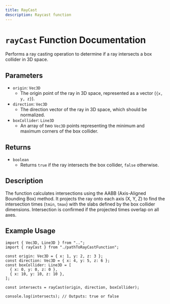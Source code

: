 ```yaml
---
title: RayCast
description: Raycast function
---
```


# `rayCast` Function Documentation

Performs a ray casting operation to determine if a ray intersects a box collider in 3D space.

## Parameters

- `origin`: `Vec3D`
  - The origin point of the ray in 3D space, represented as a vector (`{x, y, z}`).
- `direction`: `Vec3D`
  - The direction vector of the ray in 3D space, which should be normalized.
- `boxCollider`: `Line3D`
  - An array of two `Vec3D` points representing the minimum and maximum corners of the box collider.

## Returns

- `boolean`
  - Returns `true` if the ray intersects the box collider, `false` otherwise.

## Description

The function calculates intersections using the AABB (Axis-Aligned Bounding Box) method. It projects the ray onto each axis (X, Y, Z) to find the intersection times (`tmin`, `tmax`) with the slabs defined by the box collider dimensions. Intersection is confirmed if the projected times overlap on all axes.

## Example Usage

```tsx
import { Vec3D, Line3D } from "..";
import { rayCast } from "./pathToRayCastFunction";

const origin: Vec3D = { x: 1, y: 2, z: 3 };
const direction: Vec3D = { x: 4, y: 5, z: 6 };
const boxCollider: Line3D = [
  { x: 0, y: 0, z: 0 },
  { x: 10, y: 10, z: 10 },
];

const intersects = rayCast(origin, direction, boxCollider);

console.log(intersects); // Outputs: true or false
```
